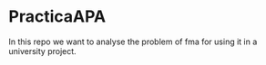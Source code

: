# PracticaAPA

In this repo we want to analyse the problem of fma for 
using it in a university project.